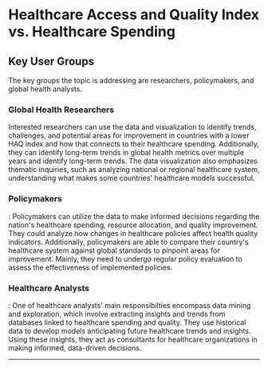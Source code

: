 # Healthcare Access and Quality Index vs. Healthcare Spending

## Key User Groups
The key groups the topic is addressing are researchers, policymakers, and global health analysts. 

### **Global Health Researchers**
Interested researchers can use the data and visualization to identify trends, challenges, and potential areas for improvement in countries with a lower HAQ index and how that connects to their healthcare spending. Additionally, they can identify long-term trends in global health metrics over multiple years and identify long-term trends. The data visualization also emphasizes thematic inquiries, such as analyzing national or regional healthcare system, understanding what makes some countries' healthcare models successful.

### **Policymakers**
: Policymakers can utilize the data to make informed decisions regarding the nation's healthcare spending, resource allocation, and quality improvement. They could analyze how changes in healthcare policies affect health quality indicators. Additionally, policymakers are able to compare their country's healthcare system against global standards to pinpoint areas for improvement. Mainly, they need to undergo regular policy evaluation to assess the effectiveness of implemented policies.

### **Healthcare Analysts**
: One of healthcare analysts' main responsibilties encompass data mining and exploration, which involve extracting insights and trends from databases linked to healthcare spending and quality. They use historical data to develop models anticipating future healthcare trends and insights. Using these insights, they act as consultants for healthcare organizations in making informed, data-driven decisions.
___
